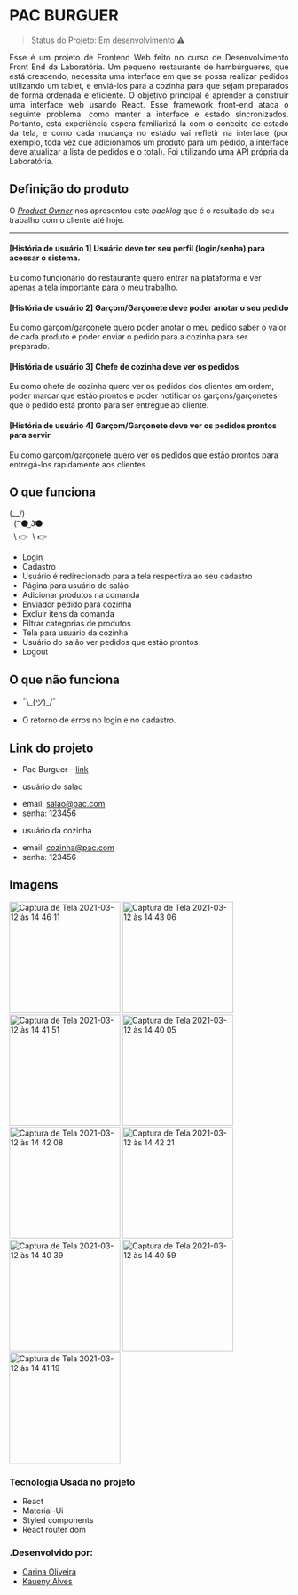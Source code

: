 

<h1 align="justify"> PAC BURGUER</h1>


> Status do Projeto: Em desenvolvimento :warning:


<p align="justify"> Esse é um projeto de Frontend Web feito no curso de Desenvolvimento Front End da Laboratória. 
Um pequeno restaurante de hambúrgueres, que está crescendo, necessita uma interface em que se possa realizar pedidos utilizando um tablet, e enviá-los para a cozinha para que sejam preparados de forma ordenada e eficiente.
O objetivo principal é aprender a construir uma interface web usando React. Esse framework front-end ataca o seguinte problema: como manter a interface e estado sincronizados. Portanto, esta experiência espera familiarizá-la com o conceito de estado da tela, e como cada mudança no estado vai refletir na interface (por exemplo, toda vez que adicionamos um produto para um pedido, a interface deve atualizar a lista de pedidos e o total).
Foi utilizando uma API própria da Laboratória.
 </p>

 <h2 align="justify"> Definição do produto</h2>

O [_Product Owner_](https://www.youtube.com/watch?v=7lhnYbmovb4) nos apresentou
este _backlog_ que é o resultado do seu trabalho com o cliente até hoje.

---

#### [**História de usuário 1**] Usuário deve ter seu perfil (login/senha) para acessar o sistema.

Eu como funcionário do restaurante quero entrar na plataforma e ver apenas a tela importante para o meu trabalho.

#### [**História de usuário 2**] Garçom/Garçonete deve poder anotar o seu pedido

Eu como garçom/garçonete quero poder anotar o meu pedido saber o valor de cada
produto e poder enviar o pedido para a cozinha para ser preparado.

#### [**História de usuário 3**] Chefe de cozinha deve ver os pedidos

Eu como chefe de cozinha quero ver os pedidos dos clientes em ordem, poder marcar que estão prontos e poder notificar os garçons/garçonetes que o pedido está pronto para ser entregue ao cliente.

#### [**História de usuário 4**] Garçom/Garçonete deve ver os pedidos prontos para servir

Eu como garçom/garçonete quero ver os pedidos que estão prontos para entregá-los rapidamente aos clientes.

## O que funciona

   (\__/) </br>
   ( ͡ ⚫͜ ʖ͡⚫</br>
   \ 👉  \ 👉

- Login
- Cadastro
- Usuário é redirecionado para a tela respectiva ao seu cadastro
- Página para usuário do salão
- Adicionar produtos na comanda
- Enviador pedido para cozinha
- Excluir itens da comanda
- Filtrar categorias de produtos
- Tela para usuário da cozinha
- Usuário do salão ver pedidos que estão prontos
- Logout


## O que não funciona

- ¯\\\_(ツ)\_/¯

- O retorno de erros no login e no cadastro. 






## Link do projeto
* Pac Burguer - [link](https://pac-burguers.vercel.app/)

* usuário do salao 
- email: salao@pac.com
- senha: 123456

* usuário da cozinha 
- email: cozinha@pac.com
- senha: 123456


## Imagens
<div>

<img width="200" alt="Captura de Tela 2021-03-12 às 14 46 11" src="https://user-images.githubusercontent.com/63555634/110978127-c1a71e80-8341-11eb-90af-826093d7a06b.png">


<img width="200" alt="Captura de Tela 2021-03-12 às 14 43 06" src="https://user-images.githubusercontent.com/63555634/110977778-50676b80-8341-11eb-8996-714ccd1e7343.png">

<img width="200" alt="Captura de Tela 2021-03-12 às 14 41 51" src="https://user-images.githubusercontent.com/63555634/110977803-5bba9700-8341-11eb-8b79-77a5a894fa36.png">

<img width="200" alt="Captura de Tela 2021-03-12 às 14 40 05" src="https://user-images.githubusercontent.com/63555634/110977848-65dc9580-8341-11eb-8916-4a8410c987f5.png">

<img width="200" alt="Captura de Tela 2021-03-12 às 14 42 08" src="https://user-images.githubusercontent.com/63555634/110977883-70972a80-8341-11eb-8ebe-d0903b382024.png">

<img width="200" alt="Captura de Tela 2021-03-12 às 14 42 21" src="https://user-images.githubusercontent.com/63555634/110977893-73921b00-8341-11eb-9f79-d56509c0e496.png">

<img width="200" alt="Captura de Tela 2021-03-12 às 14 40 39" src="https://user-images.githubusercontent.com/63555634/110977910-7856cf00-8341-11eb-80c8-67209dede64e.png">

<img width="200" alt="Captura de Tela 2021-03-12 às 14 40 59" src="https://user-images.githubusercontent.com/63555634/110977918-7ab92900-8341-11eb-8fcc-3433fc4486a7.png">

<img width="200" alt="Captura de Tela 2021-03-12 às 14 41 19" src="https://user-images.githubusercontent.com/63555634/110977922-7c82ec80-8341-11eb-9542-0e57724b3438.png">
</div>


<h3 align="justify"> Tecnologia Usada no projeto</h3>

- React
- Material-Ui
- Styled components
- React router dom


### .Desenvolvido por:

*  [Carina Oliveira](https://github.com/karina1602)
*  [Kaueny Alves](https://github.com/Kaueny-Alves)

